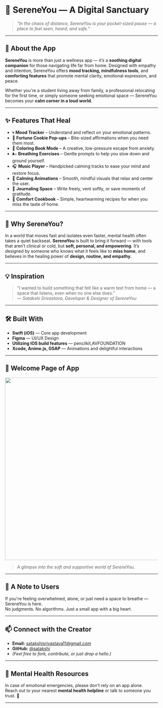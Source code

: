 # 🌿 SereneYou — A Digital Sanctuary

> *"In the chaos of distance, SereneYou is your pocket-sized pause — a place to feel seen, heard, and safe."*

---

## 🌟 About the App

**SereneYou** is more than just a wellness app — it’s a **soothing digital companion** for those navigating life far from home. Designed with empathy and intention, SereneYou offers **mood tracking, mindfulness tools**, and **comforting features** that promote mental clarity, emotional expression, and peace.

Whether you're a student living away from family, a professional relocating for the first time, or simply someone seeking emotional space — SereneYou becomes your **calm corner in a loud world**.

---

## ✨ Features That Heal

- 🌀 **Mood Tracker** – Understand and reflect on your emotional patterns.
- 🍪 **Fortune Cookie Pop-ups** – Bite-sized affirmations when you need them most.
- 🎨 **Coloring Book Mode** – A creative, low-pressure escape from anxiety.
- 🌬️ **Breathing Exercises** – Gentle prompts to help you slow down and ground yourself.
- 🎧 **Music Player** – Handpicked calming tracks to ease your mind and restore focus.
- 🌸 **Calming Animations** – Smooth, mindful visuals that relax and center the user.
- 📖 **Journaling Space** – Write freely, vent softly, or save moments of gratitude.
- 🥣 **Comfort Cookbook** – Simple, heartwarming recipes for when you miss the taste of home.

---

## 🌈 Why SereneYou?

In a world that moves fast and isolates even faster, mental health often takes a quiet backseat. **SereneYou** is built to bring it forward — with tools that aren’t clinical or cold, but **soft, personal, and empowering**. It’s designed by someone who knows what it feels like to **miss home**, and believes in the healing power of **design, routine, and empathy.**

---

## 💡 Inspiration

> “I wanted to build something that felt like a warm text from home — a space that listens, even when no one else does.”  
> — *Satakshi Srivastava, Developer & Designer of SereneYou*

---

## 🛠️ Built With

- **Swift (iOS)** — Core app development
- **Figma** — UI/UX Design
- **Utilizing IOS build features** — pencilkit,AVFOUNDATION
- **Xcode, Anime.js, GSAP** — Animations and delightful interactions

---

## 📸 Welcome Page of App

<p align="center">
  <img src="assets/sereneyou.gif" width="600"/>
</p>

> _A glimpse into the soft and supportive world of SereneYou._

---

## 🤍 A Note to Users

If you're feeling overwhelmed, alone, or just need a space to breathe — SereneYou is here.  
No judgments. No algorithms. Just a small app with a big heart.

---

## 📫 Connect with the Creator

- **Email:** satakshisrivastava11@gmail.com  
- **GitHub:** [@satakshi](https://github.com/satakshi444)  
- *(Feel free to fork, contribute, or just drop a hello.)*

---

## 🧠 Mental Health Resources

In case of emotional emergencies, please don’t rely on an app alone.  
Reach out to your nearest **mental health helpline** or talk to someone you trust. 💛

---

